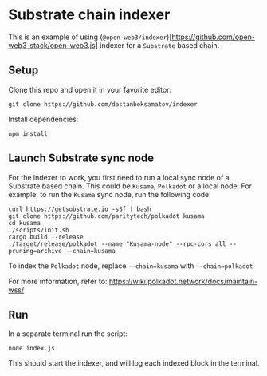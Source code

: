 # Substrate chain indexer

This is an example of using (`@open-web3/indexer`)[https://github.com/open-web3-stack/open-web3.js] indexer for a `Substrate` based chain.

## Setup

Clone this repo and open it in your favorite editor:

`git clone https://github.com/dastanbeksamatov/indexer`

Install dependencies:

`npm install`

## Launch Substrate sync node

For the indexer to work, you first need to run a local sync node of a Substrate based chain. This could be `Kusama`, `Polkadot` or a local node. For example, to run the `Kusama` sync node, run the following code:

```
curl https://getsubstrate.io -sSf | bash
git clone https://github.com/paritytech/polkadot kusama
cd kusama
./scripts/init.sh
cargo build --release
./target/release/polkadot --name "Kusama-node" --rpc-cors all --pruning=archive --chain=kusama
```

To index the `Polkadot` node, replace `--chain=kusama` with `--chain=polkadot`

For more information, refer to: https://wiki.polkadot.network/docs/maintain-wss/

## Run

In a separate terminal run the script:

`node index.js`

This should start the indexer, and will log each indexed block in the terminal.
